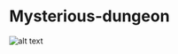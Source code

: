 # Mysterious-dungeon
![alt text](https://github.com/djeada/Mysterious-dungeon/blob/master/resources/new_screenshot.png)

